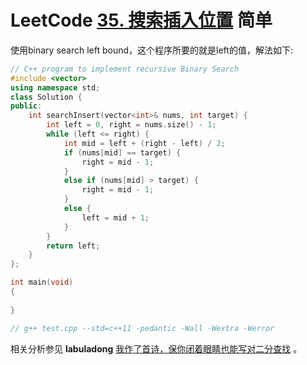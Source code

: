 # LeetCode [35. 搜索插入位置](https://leetcode-cn.com/problems/search-insert-position/) 简单

使用binary search left bound，这个程序所要的就是left的值，解法如下:

```C++
// C++ program to implement recursive Binary Search
#include <vector>
using namespace std;
class Solution {
public:
	int searchInsert(vector<int>& nums, int target) {
		int left = 0, right = nums.size() - 1;
		while (left <= right) {
			int mid = left + (right - left) / 2;
			if (nums[mid] == target) {
				right = mid - 1;
			}
			else if (nums[mid] > target) {
				right = mid - 1;
			}
			else {
				left = mid + 1;
			}
		}
		return left;
	}
};

int main(void)
{
	
}

// g++ test.cpp --std=c++11 -pedantic -Wall -Wextra -Werror

```



相关分析参见 **labuladong** [我作了首诗，保你闭着眼睛也能写对二分查找](https://mp.weixin.qq.com/s/M1KfTfNlu4OCK8i9PSAmug) 。